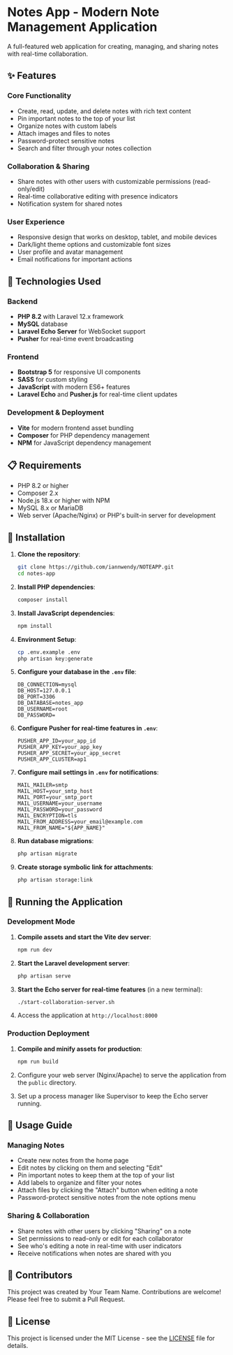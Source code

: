 # Notes App - Modern Note Management Application

A full-featured web application for creating, managing, and sharing notes with real-time collaboration.


## ✨ Features

### Core Functionality
- Create, read, update, and delete notes with rich text content
- Pin important notes to the top of your list
- Organize notes with custom labels
- Attach images and files to notes
- Password-protect sensitive notes
- Search and filter through your notes collection

### Collaboration & Sharing
- Share notes with other users with customizable permissions (read-only/edit)
- Real-time collaborative editing with presence indicators
- Notification system for shared notes

### User Experience
- Responsive design that works on desktop, tablet, and mobile devices
- Dark/light theme options and customizable font sizes
- User profile and avatar management
- Email notifications for important actions

## 🚀 Technologies Used

### Backend
- **PHP 8.2** with Laravel 12.x framework
- **MySQL** database
- **Laravel Echo Server** for WebSocket support
- **Pusher** for real-time event broadcasting

### Frontend
- **Bootstrap 5** for responsive UI components
- **SASS** for custom styling
- **JavaScript** with modern ES6+ features
- **Laravel Echo** and **Pusher.js** for real-time client updates

### Development & Deployment
- **Vite** for modern frontend asset bundling
- **Composer** for PHP dependency management
- **NPM** for JavaScript dependency management

## 📋 Requirements

- PHP 8.2 or higher
- Composer 2.x
- Node.js 18.x or higher with NPM
- MySQL 8.x or MariaDB
- Web server (Apache/Nginx) or PHP's built-in server for development

## 🔧 Installation

1. **Clone the repository**:
   ```bash
   git clone https://github.com/iannwendy/NOTEAPP.git
   cd notes-app
   ```

2. **Install PHP dependencies**:
   ```bash
   composer install
   ```

3. **Install JavaScript dependencies**:
   ```bash
   npm install
   ```

4. **Environment Setup**:
   ```bash
   cp .env.example .env
   php artisan key:generate
   ```

5. **Configure your database in the `.env` file**:
   ```
   DB_CONNECTION=mysql
   DB_HOST=127.0.0.1
   DB_PORT=3306
   DB_DATABASE=notes_app
   DB_USERNAME=root
   DB_PASSWORD=
   ```

6. **Configure Pusher for real-time features in `.env`**:
   ```
   PUSHER_APP_ID=your_app_id
   PUSHER_APP_KEY=your_app_key
   PUSHER_APP_SECRET=your_app_secret
   PUSHER_APP_CLUSTER=ap1
   ```

7. **Configure mail settings in `.env` for notifications**:
   ```
   MAIL_MAILER=smtp
   MAIL_HOST=your_smtp_host
   MAIL_PORT=your_smtp_port
   MAIL_USERNAME=your_username
   MAIL_PASSWORD=your_password
   MAIL_ENCRYPTION=tls
   MAIL_FROM_ADDRESS=your_email@example.com
   MAIL_FROM_NAME="${APP_NAME}"
   ```

8. **Run database migrations**:
   ```bash
   php artisan migrate
   ```

9. **Create storage symbolic link for attachments**:
   ```bash
   php artisan storage:link
   ```

## 🚦 Running the Application

### Development Mode

1. **Compile assets and start the Vite dev server**:
   ```bash
   npm run dev
   ```

2. **Start the Laravel development server**:
   ```bash
   php artisan serve
   ```

3. **Start the Echo server for real-time features** (in a new terminal):
   ```bash
   ./start-collaboration-server.sh
   ```

4. Access the application at `http://localhost:8000`

### Production Deployment

1. **Compile and minify assets for production**:
   ```bash
   npm run build
   ```

2. Configure your web server (Nginx/Apache) to serve the application from the `public` directory.

3. Set up a process manager like Supervisor to keep the Echo server running.

## 📖 Usage Guide

### Managing Notes
- Create new notes from the home page
- Edit notes by clicking on them and selecting "Edit"
- Pin important notes to keep them at the top of your list
- Add labels to organize and filter your notes
- Attach files by clicking the "Attach" button when editing a note
- Password-protect sensitive notes from the note options menu

### Sharing & Collaboration
- Share notes with other users by clicking "Sharing" on a note
- Set permissions to read-only or edit for each collaborator
- See who's editing a note in real-time with user indicators
- Receive notifications when notes are shared with you

## 👥 Contributors

This project was created by Your Team Name. Contributions are welcome! Please feel free to submit a Pull Request.

## 📄 License

This project is licensed under the MIT License - see the [LICENSE](LICENSE) file for details.
